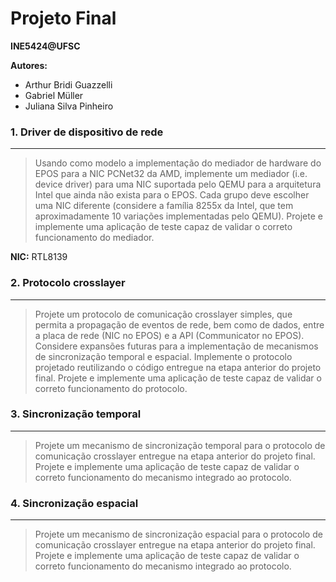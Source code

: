 # Projeto Final

**INE5424@UFSC**

**Autores:**
 - Arthur Bridi Guazzelli
 - Gabriel Müller
 - Juliana Silva Pinheiro


### 1. Driver de dispositivo de rede
---
> Usando como modelo a implementação do mediador de hardware do EPOS para a NIC PCNet32 da AMD, implemente um mediador (i.e. device driver) para uma NIC suportada pelo QEMU para a arquitetura Intel que ainda não exista para o EPOS. Cada grupo deve escolher uma NIC diferente (considere a família 8255x da Intel, que tem aproximadamente 10 variações implementadas pelo QEMU).  Projete e implemente uma aplicação de teste capaz de validar o correto funcionamento do mediador.

**NIC:** RTL8139

### 2. Protocolo crosslayer
---
> Projete um protocolo de comunicação crosslayer simples, que permita a propagação de eventos de rede, bem como de dados, entre a placa de rede (NIC no EPOS) e a API (Communicator no EPOS). Considere expansões futuras para a implementação de mecanismos de sincronização temporal e espacial. Implemente o protocolo projetado reutilizando o código entregue na etapa anterior do projeto final. Projete e implemente uma aplicação de teste capaz de validar o correto funcionamento do protocolo.


### 3. Sincronização temporal
---
> Projete um mecanismo de sincronização temporal para o protocolo de comunicação crosslayer entregue na etapa anterior do projeto final. Projete e implemente uma aplicação de teste capaz de validar o correto funcionamento do mecanismo integrado ao protocolo.

### 4. Sincronização espacial
---
> Projete um mecanismo de sincronização espacial para o protocolo de comunicação crosslayer entregue na etapa anterior do projeto final. Projete e implemente uma aplicação de teste capaz de validar o correto funcionamento do mecanismo integrado ao protocolo.
